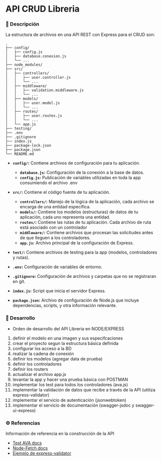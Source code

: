 # API CRUD Libreria

### 📝 Descripción

La estructura de archivos en una API REST con Express para el CRUD son:

```plaintext
.
├── config/
│   ├── config.js
│   ├── database.conexion.js
│   └── ...
├── node_modules/
├── src/
│   ├── controllers/
│   │   ├── user.controller.js
│   │   └── ...
│   ├── middleware/
│   │   ├── validation.middleware.js
│   │   └── ...
│   ├── models/
│   │   ├── user.model.js
│   │   └── ...
│   ├── routes/
│   │   ├── user.routes.js
│   │   └── ...
│   └── app.js
├── testing/
├── .env
├── .gitignore
├── index.js
├── package-lock.json
├── package.json
└── README.md
```

- **`config/`:** Contiene archivos de configuración para tu aplicación.

  - **`database.js`:** Configuración de la conexión a la base de datos.
  - **`config.js`:** Publicación de variables utilizadas en toda la app consumiendo el archivo .env

- **`src/`:** Contiene el código fuente de tu aplicación.

  - **`controllers/`:** Manejo de la lógica de la aplicación, cada archivo se encarga de una entidad específica.
  - **`models/`:** Contiene los modelos (estructuras) de datos de tu aplicación, cada uno representa una entidad.
  - **`routes/`:** Contiene las rutas de tu aplicación. Cada archivo de ruta está asociado con un controlador
  - **`middleware/`:** Contiene archivos que procesan las solicitudes antes de que lleguen a los controladores.
  - **`app.js`:** Archivo principal de la configuración de Express.

- **`test/`:** Contiene archivos de testing para la app (modelos, controladores y rutas).

- **`.env`:** Configuración de variables de entorno.
- **`.gitignore`:** Configuración de archivos y carpetas que no se registraran en git.
- **`index.js`:** Script que inicia el servidor Express.
- **`package.json`:** Archivo de configuración de Node.js que incluye dependencias, scripts, y otra información relevante.

### 📝 Desarrollo

- Orden de desarrollo del API Libreria en NODE/EXPRESS

01. definir el modelo en una imagen y sus especifcaciones
02. crear el proyecto segun la estructura básica definida
03. configurar los acceso a la BD
04. realizar la cadena de conexión
05. definir los modelos (agregar data de prueba)
06. definir los controladores
07. definir los routers
08. actualizar el archivo app.js
09. levantar la app y hacer una prueba básica con POSTMAN
10. implementar los test para todos los controladores (ava.js)
11. implementar la validación de datos que recibe a través de la API (utiliza express-validator)
12. implementar el servicio de autenticación (jsonwebtoken)
13. implementar el servicio de documentación (swagger-jsdoc y swagger-ui-express)

### ⚙️ Referencias

Información de referencia en la construcción de la API

- [Test AVA docs](https://github.com/avajs/ava/blob/5975b602b771e0dc02382d24b65c5561bd5fc7ee/docs/03-assertions.md)
- [Node-Fetch docs](https://github.com/node-fetch/node-fetch)
- [Ejemplo de express-validator](https://www.freecodecamp.org/espanol/news/como-hacer-la-validacion-de-entradas-simple-y-limpia-en-tu-app-expressjs/)
